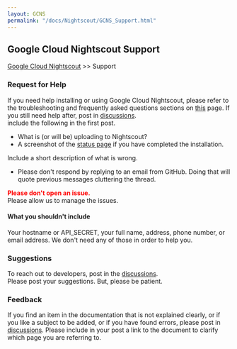 ```yaml
---
layout: GCNS
permalink: "/docs/Nightscout/GCNS_Support.html"
---
```


## Google Cloud Nightscout Support
[Google Cloud Nightscout](./GoogleCloud.md) >> Support  
  
### Request for Help  
If you need help installing or using Google Cloud Nightscout, please refer to the troubleshooting and frequently asked questions sections on [this](./GoogleCloud.md) page.  If you still need help after, post in [discussions](https://github.com/NightscoutFoundation/xDrip/discussions).  
include the following in the first post.  
- What is (or will be) uploading to Nightscout?
- A screenshot of the [status page](./Status.md) if you have completed the installation.  

Include a short description of what is wrong.  

- Please don't respond by replying to an email from GitHub.  Doing that will quote previous messages cluttering the thread.    
  
**<span style="color:red">Please don't open an issue.</span>**  
Please allow us to manage the issues.    
  
#### What you shouldn't include  
Your hostname or API_SECRET, your full name, address, phone number, or email address.  We don't need any of those in order to help you.  
  
  
### Suggestions 
To reach out to developers, post in the [discussions](https://github.com/NightscoutFoundation/xDrip/discussions).    
Please post your suggestions.  But, please be patient.  
  
  
### Feedback  
If you find an item in the documentation that is not explained clearly, or if you like a subject to be added, or if you have found errors, please post in [discussions](https://github.com/NightscoutFoundation/xDrip/discussions).  Please include in your post a link to the document to clarify which page you are referring to.  
